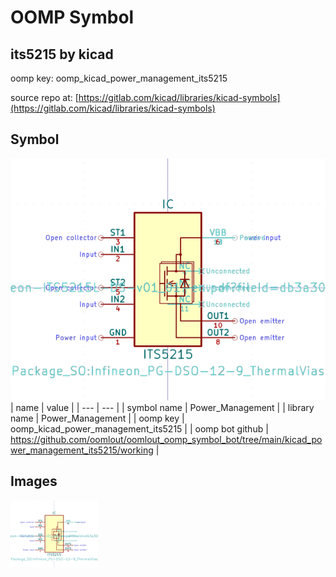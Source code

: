 # OOMP Symbol  
## its5215  by kicad  
  
oomp key: oomp_kicad_power_management_its5215  
  
source repo at: [https://gitlab.com/kicad/libraries/kicad-symbols](https://gitlab.com/kicad/libraries/kicad-symbols)  
## Symbol  
  
[![working.png](working_600.png)](working.png)  
| name | value | 
| --- | --- | 
| symbol name | Power_Management | 
| library name | Power_Management | 
| oomp key | oomp_kicad_power_management_its5215 | 
| oomp bot github | https://github.com/oomlout/oomlout_oomp_symbol_bot/tree/main/kicad_power_management_its5215/working | 
## Images  
  
[![working.png](working_140.png)](working.png)  
